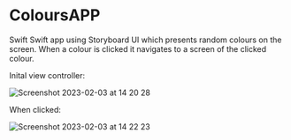 # ColoursAPP
Swift
Swift app using Storyboard UI which presents random colours on the screen. When a colour is clicked it navigates to a screen of the clicked colour.



Inital view controller:

![Screenshot 2023-02-03 at 14 20 28](https://user-images.githubusercontent.com/61665797/216626518-8a063b0e-ded9-4737-870b-ec8c57fe73f0.png)


When clicked:

![Screenshot 2023-02-03 at 14 22 23](https://user-images.githubusercontent.com/61665797/216626970-f041d1dd-003d-4354-9516-aca6d497b0ca.png)
